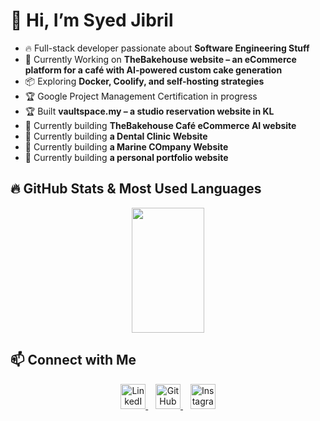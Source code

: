 # 👋 Hi, I’m Syed Jibril  

- 🔥 Full-stack developer passionate about **Software Engineering Stuff**  
- 🚀 Currently Working on **TheBakehouse website – an eCommerce platform for a café with AI-powered custom cake generation**  
- 📦 Exploring **Docker, Coolify, and self-hosting strategies**  
- 🏆 Google Project Management Certification in progress  
- 🏆 Built **vaultspace.my – a studio reservation website in KL**   
- 🎯 Currently building **TheBakehouse Café eCommerce AI website**
- 🎯 Currently building **a Dental Clinic Website**
- 🎯 Currently building **a Marine COmpany Website**      
- 🎯 Currently building **a personal portfolio website**  

## 🔥 GitHub Stats & Most Used Languages  

<p align="center">
  <img width="48%" height="200px" src="https://github-readme-stats.vercel.app/api/top-langs/?username=SyedJibril&layout=compact&theme=radical&langs_count=8" />
</p>  

## 📫 Connect with Me  

<p align="center">
  <a href="https://www.linkedin.com/in/syedjibril" target="_blank">
    <img src="https://skillicons.dev/icons?i=linkedin" width="40" height="40" alt="LinkedIn"/>
  </a>
  &nbsp;&nbsp;
  <a href="https://github.com/SyedJibril" target="_blank">
    <img src="https://skillicons.dev/icons?i=github" width="40" height="40" alt="GitHub"/>
  </a>
  &nbsp;&nbsp;
  <a href="https://www.instagram.com/syd.jibril" target="_blank">
    <img src="https://skillicons.dev/icons?i=instagram" height="40" alt="Instagram"/>
  </a>
</p>



